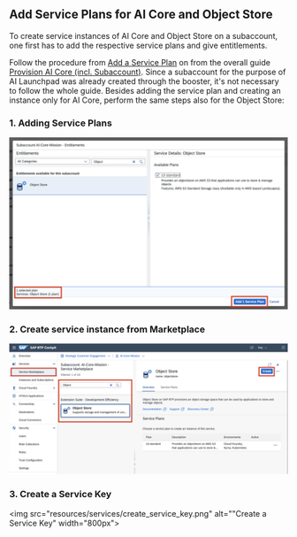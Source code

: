 ## Add Service Plans for AI Core and Object Store
To create service instances of AI Core and Object Store on a subaccount, one first has to add the respective service plans and give entitlements.

Follow the procedure from [Add a Service Plan](https://help.sap.com/docs/AI_CORE/2d6c5984063c40a59eda62f4a9135bee/86002d926eba4fb9ba0a80e342af7295.html?locale=en-US) on 
from the overall guide [Provision AI Core (incl.
Subaccount)](https://help.sap.com/docs/AI_CORE/2d6c5984063c40a59eda62f4a9135bee/38c4599432d74c1d94e70f7c955a717d.html?locale=en-US).
Since a subaccount for the purpose of AI Launchpad was already created through the
booster, it's not necessary to follow the whole guide. Besides adding the service plan and
creating an instance only for AI Core, perform the same steps also for the Object Store:

### 1. Adding Service Plans
<img src="resources/services/adding_service_plans.png" alt="Adding Service Plans" width="800px">

### 2. Create service instance from Marketplace
<img src="resources/services/create_instance.png" alt="Create service instance from Marketplace" width="800px">

### 3. Create a Service Key
<img src="resources/services/create_service_key.png" alt=""Create a Service Key" width="800px">
